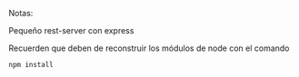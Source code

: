 Notas:

Pequeño rest-server con express

Recuerden que deben de reconstruir los módulos de node con el comando

```
npm install
```